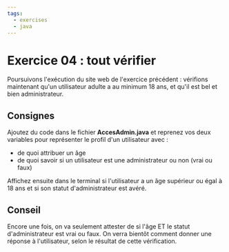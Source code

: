 ```yaml
---
tags:
  - exercises
  - java
---
```


# Exercice 04 : tout vérifier

Poursuivons l'exécution du site web de l'exercice précédent : vérifions maintenant qu'un utilisateur adulte a au minimum 18 ans, et qu'il est bel et bien administrateur.

## Consignes

Ajoutez du code dans le fichier **AccesAdmin.java** et reprenez vos deux variables pour représenter le profil d'un utilisateur avec :

- de quoi attribuer un âge
- de quoi savoir si un utilisateur est une administrateur ou non (vrai ou faux)

Affichez ensuite dans le terminal si l'utilisateur a un âge supérieur ou égal à 18 ans et si son statut d'administrateur est avéré.

## Conseil

Encore une fois, on va seulement attester de si l'âge ET le statut d'administrateur est vrai ou faux. On verra bientôt comment donner une réponse à l'utilisateur, selon le résultat de cette vérification.
